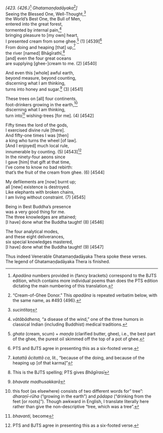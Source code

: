 *\[423. {426.}*[^1] *Ghatamaṇḍadāyaka*[^2]*\]*  
Seeing the Blessed One, Well-Thought,[^3]  
the World’s Best One, the Bull of Men,  
entered into the great forest,  
tormented by internal pain,[^4]  
bringing pleasure to \[my own\] heart,  
I presented cream from some ghee.[^5] (1) \[4539\][^6]  
From doing and heaping \[that\] up,[^7]  
the river \[named\] Bhāgīrathī,[^8]  
\[and\] even the four great oceans  
are supplying \[ghee-\]cream to me. (2) \[4540\]

And even this \[whole\] awful earth,  
beyond measure, beyond counting,  
discerning what I am thinking,  
turns into honey and sugar.[^9] (3) \[4541\]

These trees on \[all\] four continents,  
foot-drinkers growing in the earth,[^10]  
discerning what I am thinking,  
turn into[^11] wishing-trees \[for me\]. (4) \[4542\]

Fifty times the lord of the gods,  
I exercised divine rule \[there\].  
And fifty-one times I was \[then\]  
a king who turns the wheel \[of law\].  
\[And I enjoyed\] much local rule,  
innumerable by counting. (5) \[4543\][^12]  
In the ninety-four aeons since  
I gave \[him\] that gift at that time,  
I’ve come to know no bad rebirth:  
that’s the fruit of the cream from ghee. (6) \[4544\]

My defilements are \[now\] burnt up;  
all \[new\] existence is destroyed.  
Like elephants with broken chains,  
I am living without constraint. (7) \[4545\]

Being in Best Buddha’s presence  
was a very good thing for me.  
The three knowledges are attained;  
\[I have\] done what the Buddha taught! (8) \[4546\]

The four analytical modes,  
and these eight deliverances,  
six special knowledges mastered,  
\[I have\] done what the Buddha taught! (9) \[4547\]

Thus indeed Venerable Ghatamaṇḍadāyaka Thera spoke these verses.  
The legend of Ghatamaṇḍadāyaka Thera is finished.

[^1]: *Apadāna* numbers provided in {fancy brackets} correspond to the BJTS edition, which contains more individual poems than does the PTS edition dictating the main numbering of this translation.

[^2]: “Cream-of-Ghee Donor.” This *apadāna* is repeated verbatim below, with the same name, as \#493 {496}.

[^3]: *sucintitaŋ*

[^4]: *vātābādhena,* “a disease of the wind,” one of the three humors in classical Indian (including Buddhist) medical traditions.

[^5]: *ghata* (cream, scum) + *maṇḍa* (clarified butter, ghee), i.e., the best part of the ghee, the purest oil skimmed off the top of a pot of ghee.

[^6]: PTS and BJTS agree in presenting this as a six-footed verse.

[^7]: *katattā ācitattā ca*, lit., “because of the doing, and because of the heaping up \[of that karma\]”

[^8]: This is the BJTS spelling; PTS gives *Bhāgīrasī*

[^9]: *bhavate madhusakkarā*

[^10]: this foot (as elsewhere) consists of two different words for” tree”: *dharaṇī-rūha* (“growing in the earth”) and *pādapa* (“drinking from the feet \[or roots\]”). Though awkward in English, I translate literally here rather than give the non-descriptive “tree, which was a tree”.

[^11]: *bhavanti,* become

[^12]: PTS and BJTS agree in presenting this as a six-footed verse.
